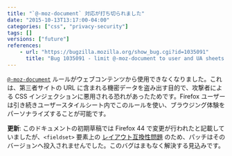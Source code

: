 ```yaml
---
title: "`@-moz-document` 対応が打ち切られました"
date: "2015-10-13T13:17:00-04:00"
categories: ["css", "privacy-security"]
tags: []
versions: ["future"]
references:
    - url: "https://bugzilla.mozilla.org/show_bug.cgi?id=1035091"
      title: "Bug 1035091 - limit @-moz-document to user and UA sheets (Makes it useless for exfiltration in CSS-injection attacks)"
---
```

[`@-moz-document`](https://developer.mozilla.org/ja/docs/Web/CSS/@document) ルールがウェブコンテンツから使用できなくなりました。これは、第三者サイトの URL に含まれる機密データを盗み出す目的で、攻撃者による CSS インジェクションに悪用される恐れがあったためです。Firefox ユーザーは引き続きユーザースタイルシート内でこのルールを使い、ブラウジング体験をパーソナライズすることが可能です。

**更新**: このドキュメントの初期草稿では Firefox 44 で変更が行われたと記載していましたが、`<fieldset>` 要素上の [レイアウト互換性問題](https://bugzilla.mozilla.org/show_bug.cgi?id=504622) のため、パッチはそのバージョンへ投入されませんでした。このバグはまもなく解決する見込みです。
